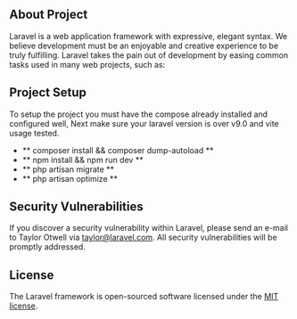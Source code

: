## About Project

Laravel is a web application framework with expressive, elegant syntax. We believe development must be an enjoyable and creative experience to be truly fulfilling. Laravel takes the pain out of development by easing common tasks used in many web projects, such as:

## Project Setup

To setup the project you must have the compose already installed and configured well, Next make sure your laravel version is over v9.0 and vite usage tested.

- ** composer install && composer dump-autoload **
- ** npm install && npm run dev **
- ** php artisan migrate **
- ** php artisan optimize **

## Security Vulnerabilities

If you discover a security vulnerability within Laravel, please send an e-mail to Taylor Otwell via [taylor@laravel.com](mailto:taylor@laravel.com). All security vulnerabilities will be promptly addressed.

## License

The Laravel framework is open-sourced software licensed under the [MIT license](https://opensource.org/licenses/MIT).
